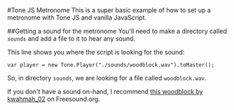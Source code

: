 #Tone JS Metronome
This is a super basic example of how to set up a metronome with Tone JS and vanilla JavaScript.

##Getting a sound for the metronome
You'll need to make a directory called `sounds` and add a file to it to hear any sound.

This line shows you where the script is looking for the sound:
```
var player = new Tone.Player("./sounds/woodblock.wav").toMaster();
```

So, in directory `sounds`, we are looking for a file called `woodblock.wav`.

If you don't have a sound on-hand, I recommend [this woodblock by kwahmah_02](https://www.freesound.org/people/kwahmah_02/sounds/268822/) on Freesound.org.